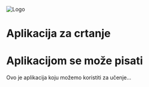 ![Logo](https://githubusercontent.com/amancyber42/Aplikacija2024.git/slike-bloga1/logo.png)
# Aplikacija za crtanje

# Aplikacijom se može pisati
Ovo je aplikacija koju možemo koristiti za učenje...
